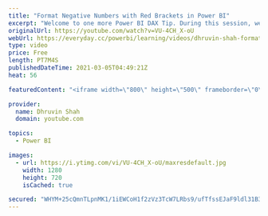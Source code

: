 ```yaml
---
title: "Format Negative Numbers with Red Brackets in Power BI"
excerpt: "Welcome to one more Power BI DAX Tip. During this session, we will learn how we can format negative numbers with brackets in Power BI. We know that sometimes we need to represent negative numbers in brackets, and we have a question about how to achieve that in Power BI. We need to create a measure to"
originalUrl: https://youtube.com/watch?v=VU-4CH_X-oU
webUrl: https://everyday.cc/powerbi/learning/videos/dhruvin-shah-format-negative-numbers-with-red-brackets-in-power-bi/
type: video
price: Free
length: PT7M4S
publishedDateTime: 2021-03-05T04:49:21Z
heat: 56

featuredContent: "<iframe width=\"800\" height=\"500\" frameborder=\"0\" src=\"https://www.youtube.com/embed/VU-4CH_X-oU\" allow=\"accelerometer; autoplay; encrypted-media; gyroscope; picture-in-picture\" allowfullscreen></iframe>"

provider:
  name: Dhruvin Shah
  domain: youtube.com

topics:
  - Power BI

images:
  - url: https://i.ytimg.com/vi/VU-4CH_X-oU/maxresdefault.jpg
    width: 1280
    height: 720
    isCached: true

secured: "WHYM+25cQmnTLpnMK1/1iEWCoH1f2zVz3TcW7LRbs9/ufTfssEJaF9ldl31B3ZwLtJFV1LL19iSnl5H1sjdspo0vZFwGOp1FpAcC3fL3/kUBLASSWqI1nUiuXv3pCsJZWWNo6BShENSQE5TD6k/22wB1tmPQMfxqq17Eh03njxBSxldc1VQzs/UAGmIH+lCEhp0QaEYaKAq8YozecxEI0lbGUrEumlAAPwfmb37revcpqPPjU7IBV4890Wb6WQVdm94cpSTUdT1ATUattLBIwgjQm0RT1CrMPoB9Tu/xOk2Wu2ESGybJbdqkggbpJjr+ynOhB9QuB11UqtpdSwvhxPnMhUrR1qY0tpr0b036Q4BjxfaBaHnyiuuqtN/U5uK40friYoOXkNr364aU5FK/Jh98A35oOPH3CFiY6hU024A=;EoqqGxVb2hk7ndjPlv4kCQ=="
---
```


